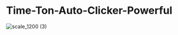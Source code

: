 # Time-Ton-Auto-Clicker-Powerful
![scale_1200 (3)](https://github.com/user-attachments/assets/879668f4-3f8f-4a53-97e0-1695b6a3a49a)

